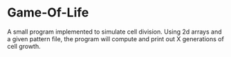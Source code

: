 # Game-Of-Life
A small program implemented to simulate cell division. Using 2d arrays and a given pattern file, the program will compute and print out X generations of cell growth. 
